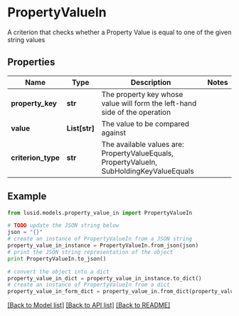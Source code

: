 # PropertyValueIn

A criterion that checks whether a Property Value is equal to one of the given string values

## Properties
Name | Type | Description | Notes
------------ | ------------- | ------------- | -------------
**property_key** | **str** | The property key whose value will form the left-hand side of the operation | 
**value** | **List[str]** | The value to be compared against | 
**criterion_type** | **str** | The available values are: PropertyValueEquals, PropertyValueIn, SubHoldingKeyValueEquals | 

## Example

```python
from lusid.models.property_value_in import PropertyValueIn

# TODO update the JSON string below
json = "{}"
# create an instance of PropertyValueIn from a JSON string
property_value_in_instance = PropertyValueIn.from_json(json)
# print the JSON string representation of the object
print PropertyValueIn.to_json()

# convert the object into a dict
property_value_in_dict = property_value_in_instance.to_dict()
# create an instance of PropertyValueIn from a dict
property_value_in_form_dict = property_value_in.from_dict(property_value_in_dict)
```
[[Back to Model list]](../README.md#documentation-for-models) [[Back to API list]](../README.md#documentation-for-api-endpoints) [[Back to README]](../README.md)



